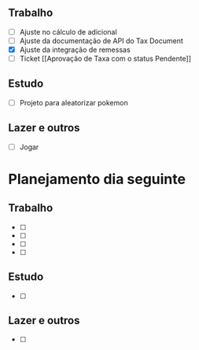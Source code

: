 ## Trabalho
- [ ] Ajuste no cálculo de adicional
- [ ] Ajuste da documentação de API do Tax Document
- [x] Ajuste da integração de remessas
- [ ] Ticket [[Aprovação de Taxa com o status Pendente]]
## Estudo
- [ ] Projeto para aleatorizar pokemon
## Lazer e outros
- [ ] Jogar

# Planejamento dia seguinte
## Trabalho
- [ ] 
- [ ] 
- [ ] 
- [ ] 
## Estudo
- [ ] 
## Lazer e outros
- [ ] 

